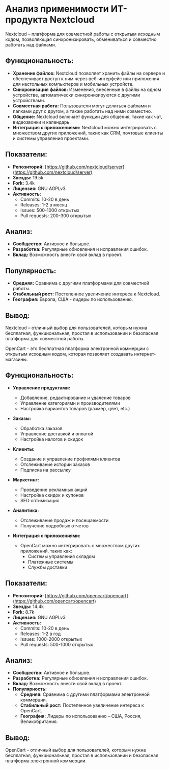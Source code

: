 # Анализ применимости ИТ-продукта Nextcloud

Nextcloud – платформа для совместной работы с открытым исходным кодом, позволяющая синхронизировать, обмениваться и совместно работать над файлами.

## Функциональность:

- **Хранение файлов:** Nextcloud позволяет хранить файлы на сервере и обеспечивает доступ к ним через веб-интерфейс или приложения для настольных компьютеров и мобильных устройств.
- **Синхронизация файлов:** Изменения, внесенные в файлы на одном устройстве, автоматически синхронизируются с другими устройствами.
- **Совместная работа:** Пользователи могут делиться файлами и папками друг с другом, а также работать над ними совместно.
- **Общение:** Nextcloud включает функции для общения, такие как чат, видеозвонки и календарь.
- **Интеграция с приложениями:** Nextcloud можно интегрировать с множеством других приложений, таких как CRM, почтовые клиенты и системы управления проектами.

## Показатели:

- **Репозиторий:** [https://github.com/nextcloud/server](https://github.com/nextcloud/server)
- **Звезды:** 19.5k
- **Fork:** 3.4k
- **Лицензия:** GNU AGPLv3
- **Активность:**
  - Commits: 10-20 в день
  - Releases: 1-2 в месяц
  - Issues: 500-1000 открытых
  - Pull requests: 200-300 открытых

## Анализ:

- **Сообщество:** Активное и большое.
- **Разработка:** Регулярные обновления и исправления ошибок.
- **Вклад:** Возможность внести свой вклад в проект.

## Популярность:

- **Средняя:** Сравнима с другими платформами для совместной работы.
- **Стабильный рост:** Постепенное увеличение интереса к Nextcloud.
- **География:** Европа, США - лидеры по использованию.

## Вывод:

Nextcloud – отличный выбор для пользователей, которым нужна бесплатная, функциональная, простая в использовании и безопасная платформа для совместной работы.



OpenCart - это бесплатная платформа электронной коммерции с открытым исходным кодом, которая позволяет создавать интернет-магазины.

## Функциональность:

- **Управление продуктами:**
  - Добавление, редактирование и удаление товаров
  - Управление категориями и производителями
  - Настройка вариантов товаров (размер, цвет, etc.)

- **Заказы:**
  - Обработка заказов
  - Управление доставкой и оплатой
  - Настройка налогов и скидок

- **Клиенты:**
  - Создание и управление профилями клиентов
  - Отслеживание истории заказов
  - Подписка на рассылку

- **Маркетинг:**
  - Проведение рекламных акций
  - Настройка скидок и купонов
  - SEO оптимизация

- **Аналитика:**
  - Отслеживание продаж и посещаемости
  - Получение подробных отчетов

- **Интеграция с приложениями:**
  - OpenCart можно интегрировать с множеством других приложений, таких как:
    - Системы управления складом
    - Платежные системы
    - Службы доставки

## Показатели:

- **Репозиторий:** [https://github.com/opencart/opencart](https://github.com/opencart/opencart)
- **Звезды:** 14.4k
- **Fork:** 8.7k
- **Лицензия:** GNU AGPLv3
- **Активность:**
  - Commits: 10-20 в день
  - Releases: 1-2 в год
  - Issues: 1000-2000 открытых
  - Pull requests: 500-1000 открытых

## Анализ:

- **Сообщество:** Активное и большое.
- **Разработка:** Регулярные обновления и исправления ошибок.
- **Вклад:** Возможность внести свой вклад в проект.
- **Популярность:**
  - **Средняя:** Сравнима с другими платформами электронной коммерции.
  - **Стабильный рост:** Постепенное увеличение интереса к OpenCart.
  - **География:** Лидеры по использованию – США, Россия, Великобритания.

## Вывод:

OpenCart - отличный выбор для пользователей, которым нужна бесплатная, функциональная, простая в использовании и безопасная платформа электронной коммерции.
